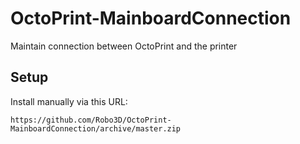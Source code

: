 # OctoPrint-MainboardConnection

Maintain connection between OctoPrint and the printer

## Setup

Install manually via this URL:

    https://github.com/Robo3D/OctoPrint-MainboardConnection/archive/master.zip
